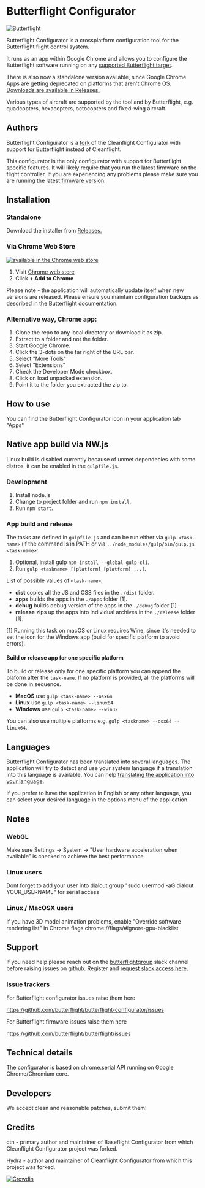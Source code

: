 # Butterflight Configurator

![Butterflight](http://butterflight.co/img/butterflight-logo.svg)

Butterflight Configurator is a crossplatform configuration tool for the Butterflight flight control system.

It runs as an app within Google Chrome and allows you to configure the Butterflight software running on any [supported Butterflight target](https://github.com/butterflight/butterflight/tree/master/src/main/target).

There is also now a standalone version available, since Google Chrome Apps are getting deprecated on platforms that aren't Chrome OS. [Downloads are available in Releases.](https://github.com/butterflight/butterflight-configurator/releases)

Various types of aircraft are supported by the tool and by Butterflight, e.g. quadcopters, hexacopters, octocopters and fixed-wing aircraft.

## Authors

Butterflight Configurator is a [fork](#credits) of the Cleanflight Configurator with support for Butterflight instead of Cleanflight.

This configurator is the only configurator with support for Butterflight specific features. It will likely require that you run the latest firmware on the flight controller.
If you are experiencing any problems please make sure you are running the [latest firmware version](https://github.com/butterflight/butterflight/releases/).

## Installation

### Standalone

Download the installer from [Releases.](https://github.com/butterflight/butterflight-configurator/releases)

### Via Chrome Web Store

[![available in the Chrome web store](https://developer.chrome.com/webstore/images/ChromeWebStore_Badge_v2_206x58.png)](https://chrome.google.com/webstore/detail/butterflight-configurator/kdaghagfopacdngbohiknlhcocjccjao)

1. Visit [Chrome web store](https://chrome.google.com/webstore/detail/butterflight-configurator/kdaghagfopacdngbohiknlhcocjccjao)
2. Click **+ Add to Chrome**

Please note - the application will automatically update itself when new versions are released.  Please ensure you maintain configuration backups as described in the Butterflight documentation.

### Alternative way, Chrome app:

1. Clone the repo to any local directory or download it as zip.
2. Extract to a folder and not the folder.
3. Start Google Chrome.
4. Click the 3-dots on the far right of the URL bar.
5. Select "More Tools"
6. Select "Extensions"
7. Check the Developer Mode checkbox.
8. Click on load unpacked extension.
9. Point it to the folder you extracted the zip to.

## How to use

You can find the Butterflight Configurator icon in your application tab "Apps"

## Native app build via NW.js

Linux build is disabled currently because of unmet dependecies with some distros, it can be enabled in the `gulpfile.js`.

### Development

1. Install node.js
2. Change to project folder and run `npm install`.
3. Run `npm start`.

### App build and release

The tasks are defined in `gulpfile.js` and can be run either via `gulp <task-name>` (if the command is in PATH or via `../node_modules/gulp/bin/gulp.js <task-name>`:

1. Optional, install gulp `npm install --global gulp-cli`.
2. Run `gulp <taskname> [[platform] [platform] ...]`.

List of possible values of `<task-name>`:
* **dist** copies all the JS and CSS files in the `./dist` folder.
* **apps** builds the apps in the `./apps` folder [1].
* **debug** builds debug version of the apps in the `./debug` folder [1].
* **release** zips up the apps into individual archives in the `./release` folder [1].

[1] Running this task on macOS or Linux requires Wine, since it's needed to set the icon for the Windows app (build for specific platform to avoid errors).

#### Build or release app for one specific platform
To build or release only for one specific platform you can append the plaform after the `task-name`.
If no platform is provided, all the platforms will be done in sequence.

* **MacOS** use `gulp <task-name> --osx64`
* **Linux** use `gulp <task-name> --linux64`
* **Windows** use `gulp <task-name> --win32`

You can also use multiple platforms e.g. `gulp <taskname> --osx64 --linux64`.

## Languages

Butterflight Configurator has been translated into several languages. The application will try to detect and use your system language if a translation into this language is available. You can help [translating the application into your language](https://crowdin.com/project/butterflight-configurator).

If you prefer to have the application in English or any other language, you can select your desired language in the options menu of the application.

## Notes

### WebGL

Make sure Settings -> System -> "User hardware acceleration when available" is checked to achieve the best performance

### Linux users

Dont forget to add your user into dialout group "sudo usermod -aG dialout YOUR_USERNAME" for serial access

### Linux / MacOSX users

If you have 3D model animation problems, enable "Override software rendering list" in Chrome flags chrome://flags/#ignore-gpu-blacklist

## Support

If you need help please reach out on the [butterflightgroup](https://butterflightgroup.slack.com) slack channel before raising issues on github. Register and [request slack access here](http://www.butterflight.tk).

### Issue trackers

For Butterflight configurator issues raise them here

https://github.com/butterflight/butterflight-configurator/issues

For Butterflight firmware issues raise them here

https://github.com/butterflight/butterflight/issues

## Technical details

The configurator is based on chrome.serial API running on Google Chrome/Chromium core.

## Developers

We accept clean and reasonable patches, submit them!

## Credits

ctn - primary author and maintainer of Baseflight Configurator from which Cleanflight Configurator project was forked.

Hydra -  author and maintainer of Cleanflight Configurator from which this project was forked.

[![Crowdin](https://d322cqt584bo4o.cloudfront.net/butterflight-configurator/localized.svg)](https://crowdin.com/project/butterflight-configurator)
